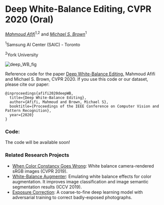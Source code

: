 # Deep White-Balance Editing, CVPR 2020 (Oral)

*[Mahmoud Afifi](https://sites.google.com/view/mafifi)*<sup>1,2</sup> and *[Michael S. Brown](http://www.cse.yorku.ca/~mbrown/)*<sup>1</sup>

<sup>1</sup>Samsung AI Center (SAIC) - Toronto

<sup>2</sup>York University  

![deep_WB_fig](https://user-images.githubusercontent.com/37669469/77216666-6f4a6d80-6af2-11ea-8e12-7d0d2333152d.jpg)

Reference code for the paper [Deep White-Balance Editing.](https://arxiv.org/pdf/2004.01354.pdf) Mahmoud Afifi and Michael S. Brown, CVPR 2020. If you use this code or our dataset, please cite our paper:
```
@inproceedings{afifi2020deepWB,
  title={Deep White-Balance Editing},
  author={Afifi, Mahmoud and Brown, Michael S},
  booktitle={Proceedings of the IEEE Conference on Computer Vision and Pattern Recognition},
  year={2020}
}
```


### Code:
The code will be available soon!

### Related Research Projects
- [When Color Constancy Goes Wrong](https://github.com/mahmoudnafifi/WB_sRGB): White balance camera-rendered sRGB images (CVPR 2019).
- [White-Balance Augmenter](https://github.com/mahmoudnafifi/WB_color_augmenter): Emulating white balance effects for color augmentation. It improves image classification and image semantic segmentation results (ICCV 2019).
- [Exposure Correction](https://github.com/mahmoudnafifi/Exposure_Correction): A coarse-to-fine deep learning model with adversarial training to correct badly-exposed photographs.


